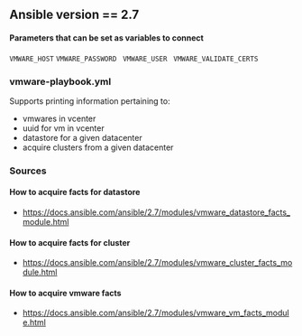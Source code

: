 ## Ansible version == 2.7

#### Parameters that can be set as variables to connect
<code>VMWARE_HOST</code>
<code>VMWARE_PASSWORD </code>
<code>VMWARE_USER </code>
<code>VMWARE_VALIDATE_CERTS</code>

### vmware-playbook.yml
Supports printing information pertaining to: 
 - vmwares in vcenter
 - uuid for vm in vcenter
 - datastore for a given datacenter
 - acquire clusters from a given datacenter

### Sources

#### How to acquire facts for datastore
- https://docs.ansible.com/ansible/2.7/modules/vmware_datastore_facts_module.html

#### How to acquire facts for cluster
- https://docs.ansible.com/ansible/2.7/modules/vmware_cluster_facts_module.html

#### How to acquire vmware facts
 - https://docs.ansible.com/ansible/2.7/modules/vmware_vm_facts_module.html

